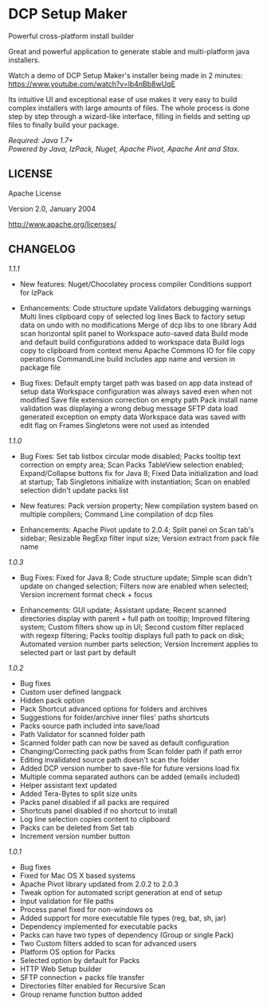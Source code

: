 DCP Setup Maker
===============
Powerful cross-platform install builder 

Great and powerful application to generate stable and multi-platform java installers.  

Watch a demo of DCP Setup Maker's installer being made in 2 minutes: https://www.youtube.com/watch?v=lb4nBb8wUqE

Its intuitive UI and exceptional ease of use makes it very easy to build complex installers with large amounts of files.
The whole process is done step by step through a wizard-like interface, filling in fields and setting up files to finally build your package.

*Required: Java 1.7+*  
*Powered by Java, IzPack, Nuget, Apache Pivot, Apache Ant and Stax.*  


LICENSE
-------
Apache License

Version 2.0, January 2004

http://www.apache.org/licenses/

CHANGELOG
---------

*1.1.1*
+ New features:
Nuget/Chocolatey process compiler
Conditions support for IzPack
- Enhancements:
Code structure update
Validators debugging warnings
Multi lines clipboard copy of selected log lines
Back to factory setup data on undo with no modifications
Merge of dcp libs to one library
Add scan horizontal split panel to Workspace auto-saved data
Build mode and default build configurations added to workspace data
Build logs copy to clipboard from context menu
Apache Commons IO for file copy operations
CommandLine build includes app name and version in package file
* Bug fixes:
Default empty target path was based on app data instead of setup data
Workspace configuration was always saved even when not modified
Save file extension correction on empty path
Pack install name validation was displaying a wrong debug message
SFTP data load generated exception on empty data
Workspace data was saved with edit flag on
Frames Singletons were not used as intended

*1.1.0*
* Bug Fixes:
Set tab listbox circular mode disabled;
Packs tooltip text correction on empty area;
Scan Packs TableView selection enabled;
Expand/Collapse buttons fix for Java 8;
Fixed Data initialization and load at startup;
Tab Singletons initialize with instantiation;
Scan on enabled selection didn't update packs list
+ New features:
Pack version property;
New compilation system based on multiple compilers;
Command Line compilation of dcp files
- Enhancements:
Apache Pivot update to 2.0.4;
Split panel on Scan tab's sidebar;
Resizable RegExp filter input size;
Version extract from pack file name


*1.0.3*
* Bug Fixes:
Fixed for Java 8;
Code structure update;
Simple scan didn't update on changed selection;
Filters now are enabled when selected;
Version increment format check + focus
+ Enhancements:
GUI update;
Assistant update;
Recent scanned directories display with parent + full path on tooltip;
Improved filtering system;
Custom filters show up in UI;
Second custom filter replaced with regexp filtering;
Packs tooltip displays full path to pack on disk;
Automated version number parts selection;
Version Increment applies to selected part or last part by default


*1.0.2*
- Bug fixes
- Custom user defined langpack
- Hidden pack option
- Pack Shortcut advanced options for folders and archives
- Suggestions for folder/archive inner files' paths shortcuts
- Packs source path included into save/load
- Path Validator for scanned folder path
- Scanned folder path can now be saved as default configuration
- Changing/Correcting pack paths from Scan folder path if path error
- Editing invalidated source path doesn't scan the folder
- Added DCP version number to save-file for future versions load fix
- Multiple comma separated authors can be added (emails included)
- Helper assistant text updated
- Added Tera-Bytes to split size units
- Packs panel disabled if all packs are required
- Shortcuts panel disabled if no shortcut to install
- Log line selection copies content to clipboard
- Packs can be deleted from Set tab
- Increment version number button


*1.0.1*
- Bug fixes
- Fixed for Mac OS X based systems
- Apache Pivot library updated from 2.0.2 to 2.0.3
- Tweak option for automated script generation at end of setup
- Input validation for file paths
- Process panel fixed for non-windows os
- Added support for more executable file types (reg, bat, sh, jar)
- Dependency implemented for executable packs
- Packs can have two types of dependency (Group or single Pack)
- Two Custom filters added to scan for advanced users
- Platform OS option for Packs
- Selected option by default for Packs
- HTTP Web Setup builder
- SFTP connection + packs file transfer
- Directories filter enabled for Recursive Scan
- Group rename function button added

